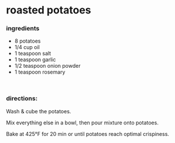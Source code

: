 # roasted potatoes

### ingredients
- 8 potatoes
- 1/4 cup oil
- 1 teaspoon salt
- 1 teaspoon garlic
- 1/2 teaspoon onion powder
- 1 teaspoon rosemary

<br>

### directions:

Wash & cube the potatoes.

Mix everything else in a bowl, then pour mixture onto potatoes.

Bake at 425°F for 20 min or until potatoes reach optimal crispiness.
